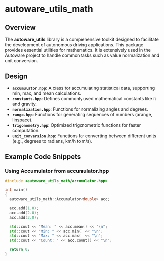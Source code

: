 # autoware_utils_math

## Overview

The **autoware_utils** library is a comprehensive toolkit designed to facilitate the development of autonomous driving applications.
This package provides essential utilities for mathematics.
It is extensively used in the Autoware project to handle common tasks such as value normalization and unit conversion.

## Design

- **`accumulator.hpp`**: A class for accumulating statistical data, supporting min, max, and mean calculations.
- **`constants.hpp`**: Defines commonly used mathematical constants like π and gravity.
- **`normalization.hpp`**: Functions for normalizing angles and degrees.
- **`range.hpp`**: Functions for generating sequences of numbers (arange, linspace).
- **`trigonometry.hpp`**: Optimized trigonometric functions for faster computation.
- **`unit_conversion.hpp`**: Functions for converting between different units (e.g., degrees to radians, km/h to m/s).

## Example Code Snippets

### Using Accumulator from accumulator.hpp

```cpp
#include <autoware_utils_math/accumulator.hpp>

int main()
{
  autoware_utils_math::Accumulator<double> acc;

  acc.add(1.0);
  acc.add(2.0);
  acc.add(3.0);

  std::cout << "Mean: " << acc.mean() << "\n";
  std::cout << "Min: " << acc.min() << "\n";
  std::cout << "Max: " << acc.max() << "\n";
  std::cout << "Count: " << acc.count() << "\n";

  return 0;
}
```

